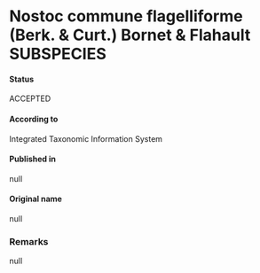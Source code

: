 # Nostoc commune flagelliforme (Berk. & Curt.) Bornet & Flahault SUBSPECIES

#### Status
ACCEPTED

#### According to
Integrated Taxonomic Information System

#### Published in
null

#### Original name
null

### Remarks
null
